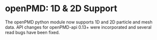 # openPMD: 1D & 2D Support

The openPMD python module now supports 1D and 2D particle and mesh data.
API changes for openPMD-api 0.13+ were incorporated and several read bugs have been fixed.
